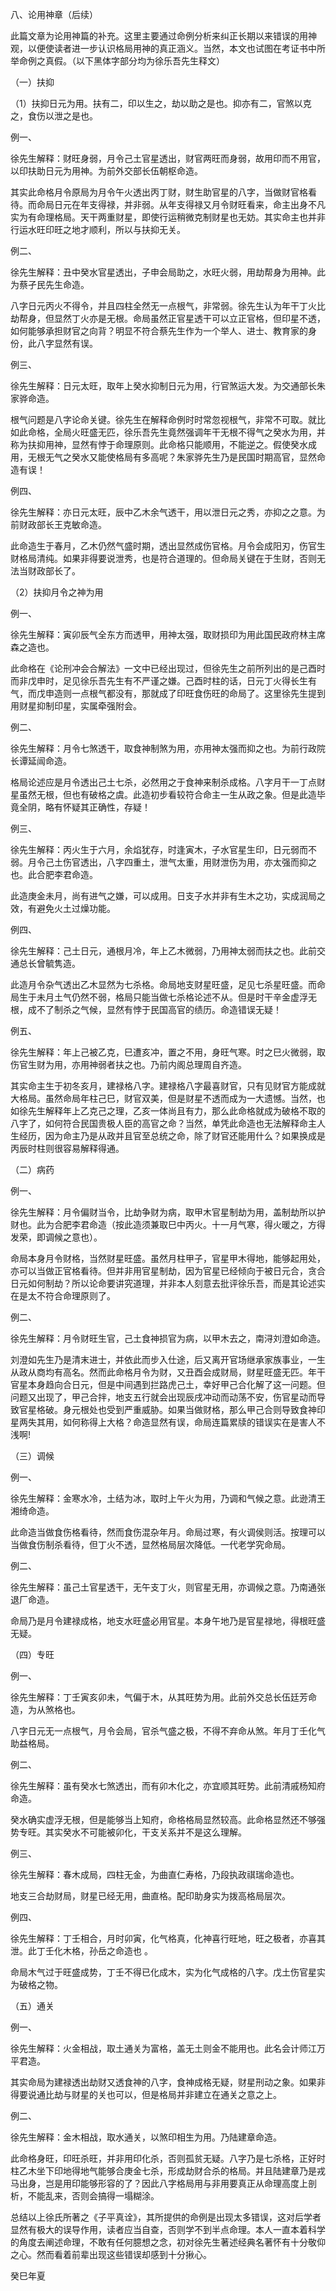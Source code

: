 八、论用神章（后续）

此篇文章为论用神篇的补充。这里主要通过命例分析来纠正长期以来错误的用神观，以便使读者进一步认识格局用神的真正涵义。当然，本文也试图在考证书中所举命例之真假。（以下黑体字部分均为徐乐吾先生释文）

（一）扶抑

（1）扶抑日元为用。扶有二，印以生之，劫以助之是也。抑亦有二，官煞以克之，食伤以泄之是也。

例一、

徐先生解释：财旺身弱，月令己土官星透出，财官两旺而身弱，故用印而不用官，以印扶助日元为用神。为前外交部长伍朝枢命造。

其实此命格月令原局为月令午火透出丙丁财，财生助官星的八字，当做财官格看待。而命局日元在年支得禄，并非弱。从年支得禄又月令财旺看来，命主出身不凡实为有命理格局。天干两重财星，即使行运稍微克制财星也无妨。其实命主也并非行运水旺印旺之地才顺利，所以与扶抑无关。

例二、

徐先生解释：丑中癸水官星透出，子申会局助之，水旺火弱，用劫帮身为用神。此为蔡孑民先生命造。

八字日元丙火不得令，并且四柱全然无一点根气，非常弱。徐先生认为年干丁火比劫帮身，但显然丁火亦是无根。命局虽然正官星透干可以立正官格，但印星不透，如何能够承担财官之向背？明显不符合蔡先生作为一个举人、进士、教育家的身份，此八字显然有误。

例三、

徐先生解释：日元太旺，取年上癸水抑制日元为用，行官煞运大发。为交通部长朱家骅命造。

根气问题是八字论命关键。徐先生在解释命例时时常忽视根气，非常不可取。就比如此命格，全局火旺盛无匹，徐乐吾先生竟然强调年干无根不得气之癸水为用，并称为扶抑用神，显然有悖于命理原则。此命格只能顺用，不能逆之。假使癸水成用，无根无气之癸水又能使格局有多高呢？朱家骅先生乃是民国时期高官，显然命造有误！

例四、

徐先生解释：亦日元太旺，辰中乙木余气透干，用以泄日元之秀，亦抑之之意。为前财政部长王克敏命造。

此命造生于春月，乙木仍然气盛时期，透出显然成伤官格。月令会成阳刃，伤官生财格局清纯。如果非得要说泄秀，也是符合道理的。但命局关键在于生财，否则无法当财政部长了。

（2）扶抑月令之神为用

例一、

徐先生解释：寅卯辰气全东方而透甲，用神太强，取财损印为用此国民政府林主席森之造也。

此命格在《论刑冲会合解法》一文中已经出现过，但徐先生之前所列出的是己酉时而非戊申时，足见徐乐吾先生有不严谨之嫌。己酉时柱的话，日元丁火得长生有气，而戊申造则一点根气都没有，那就成了印旺食伤旺的命局了。这里徐先生提到用财星抑制印星，实属牵强附会。

例二、

徐先生解释：月令七煞透干，取食神制煞为用，亦用神太强而抑之也。为前行政院长谭延闿命造。

格局论述应是月令透出己土七杀，必然用之于食神来制杀成格。八字月干一丁点财星虽然无根，但也有破格之虞。此造初步看较符合命主一生从政之象。但是此造毕竟全阴，略有怀疑其正确性，存疑！

例三、

徐先生解释：丙火生于六月，余焰犹存，时逢寅木，子水官星生印，日元弱而不弱。月令己土伤官透出，八字四重土，泄气太重，用财泄伤为用，亦太强而抑之也。此合肥李君命造。

此造庚金未月，尚有进气之嫌，可以成用。日支子水并非有生木之功，实成润局之效，有避免火土过燥功能。

例四、

徐先生解释：己土日元，通根月冷，年上乙木微弱，乃用神太弱而扶之也。此前交通总长曾毓隽造。

此造月令杂气透出乙木显然为七杀格。命局地支财星旺盛，足见七杀星旺盛。而命局生于未月土气仍然不弱，格局只能当做七杀格论述不从。但是时干辛金虚浮无根，成不了制杀之气候，显然有悖于民国高官的绩历。命造错误无疑！

例五、

徐先生解释：年上己被乙克，巳遭亥冲，置之不用，身旺气寒。时之巳火微弱，取伤官生财为用，亦用神弱者扶之也。乃前内阁总理周自齐造。

其实命主生于初冬亥月，建禄格八字。建禄格八字最喜财官，只有见财官方能成就大格局。虽然命局年柱己巳，财官双美，但是财星不透而成为一大遗憾。当然，也如徐先生解释年上乙克己之理，乙亥一体尚且有力，那么此命格就成为破格不取的八字了，如何符合民国贵极人臣的高官之命？当然，单凭此命造也无法解释命主人生经历，因为命主乃是从政并且官至总统之命，除了财官还能用什么？如果换成是丙辰时柱则很容易解释得通。

（二）病药

例一、

徐先生解释：月令偏财当令，比劫争财为病，取甲木官星制劫为用，盖制劫所以护财也。此为合肥李君命造（按此造须兼取巳中丙火。十一月气寒，得火暖之，方得发荣，即调候之意也）。

命局本身月令财格，当然财星旺盛。虽然月柱甲子，官星甲木得地，能够起用处，亦可以当做正官格看待。但并非用官星制劫，因为官星已经倾向于被日元合，贪合日元如何制劫？所以论命要讲究道理，并非本人刻意去批评徐乐吾，而是其论述实在是太不符合命理原则了。

例二、

徐先生解释：月令财旺生官，己土食神损官为病，以甲木去之，南浔刘澄如命造。

刘澄如先生乃是清末进士，并依此而步入仕途，后又离开官场继承家族事业，一生从政从商均有高名。然而此命格月令为财，又丑酉会成财局，财星旺盛无匹。年干官星本身趋向合日元，但是中间遇到拦路虎己土，幸好甲己合化解了这一问题。但问题又出现了，甲己合拌，地支五行就会出现辰戌冲动而动荡不安，伤官星动而导致官星格破。身元根处也受到严重威胁。如果当做财格，那么甲己合则导致食神印星两失其用，如何称得上大格？命造显然有误，命局连篇累牍的错误实在是害人不浅啊!

（三）调候

例一、

徐先生解释：金寒水冷，土结为冰，取时上午火为用，乃调和气候之意。此逊清王湘绮命造。

此命造当做食伤格看待，然而食伤混杂年月。命局过寒，有火调侯则活。按理可以当做食伤制杀看待，但丁火不透，显然格局层次降低。一代老学究命局。

例二、

徐先生解释：虽己土官星透干，无午支丁火，则官星无用，亦调候之意。乃南通张退厂命造。

命局乃是月令建禄成格，地支水旺盛必用官星。本身午地乃是官星禄地，得根旺盛无疑。

（四）专旺

例一、

徐先生解释：丁壬寅亥卯未，气偏于木，从其旺势为用。此前外交总长伍廷芳命造，为从煞格也。

八字日元无一点根气，月令会局，官杀气盛之极，不得不弃命从煞。年月丁壬化气助益格局。

例二、

徐先生解释：虽有癸水七煞透出，而有卯木化之，亦宜顺其旺势。此前清戚杨知府命造。

癸水确实虚浮无根，但是能够当上知府，命格格局显然较高。此命格显然还不够强势专旺。其实癸水不可能被卯化，干支关系并不是这么理解。

例三、

徐先生解释：春木成局，四柱无金，为曲直仁寿格，乃段执政祺瑞命造也。

地支三合劫财局，财星已经无用，曲直格。配印助身实为拨高格局层次。

例四、

徐先生解释：丁壬相合，月时卯寅，化气格真，化神喜行旺地，旺之极者，亦喜其泄。此丁壬化木格，孙岳之命造也 。

命局木气过于旺盛成势，丁壬不得已化成木，实为化气成格的八字。戊土伤官星实为破格之物。

（五）通关

例一、

徐先生解释：火金相战，取土通关为富格，盖无土则金不能用也。此名会计师江万平君造。

其实命局为建禄透出劫财又透食神的八字，食神成格无疑，财星刑动之象。如果非得要说通比劫与财星的关也可以，但是格局并非建立在通关之意之上。

例二、

徐先生解释：金木相战，取水通关，以煞印相生为用。乃陆建章命造。

此命格身旺，印旺杀旺，并非用印化杀，否则孤贫无疑。八字乃是七杀格，正好时柱乙木坐下印地得地气能够合庚金七杀，形成劫财合杀的格局。并且陆建章乃是戎马出身，岂是用印能够形容的了？因此八字格局用与非用要真正从命理高度上剖析，不能乱来，否则会搞得一塌糊涂。

总结以上徐氏所著之《子平真诠》，其所提供的命例是出现太多错误，这对后学者显然有极大的误导作用，读者应当自查，否则学不到半点命理。本人一直本着科学的角度去阐述命理，不敢有任何臆想之念，初对徐先生著述经典名著怀有十分敬仰之心。然而看着前辈出现这些错误却感到十分揪心。

癸巳年夏

